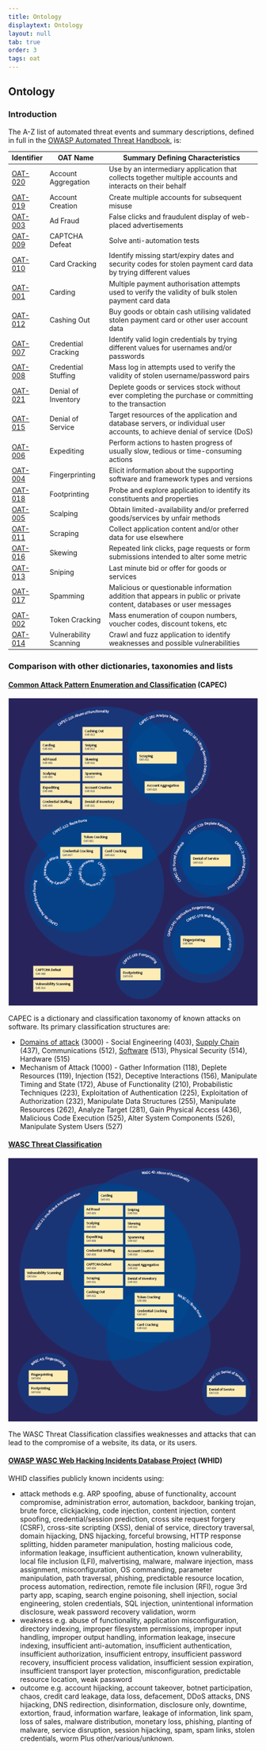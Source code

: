 ```yaml
---
title: Ontology
displaytext: Ontology
layout: null
tab: true
order: 3
tags: oat
---
```


## Ontology

### Introduction

The A-Z list of automated threat events and summary descriptions, defined in full in the [OWASP Automated Threat Handbook](https://github.com/OWASP/www-project-automated-threats-to-web-applications/tree/master/assets/files/EN), is:

Identifier | OAT Name | Summary Defining Characteristics
---------|----------|-----------------------------------
[OAT-020](assets/oats/EN/OAT-020_Account_Aggregation.html) | Account Aggregation | Use by an intermediary application that collects together multiple accounts and interacts on their behalf
[OAT-019](assets/oats/EN/OAT-019_Account_Creation.html) | Account Creation | Create multiple accounts for subsequent misuse
[OAT-003](assets/oats/EN/OAT-003_Ad_Fraud.html) | Ad Fraud | False clicks and fraudulent display of web-placed advertisements
[OAT-009](assets/oats/EN/OAT-009_CAPTCHA_Defeat.html) | CAPTCHA Defeat | Solve anti-automation tests
[OAT-010](assets/oats/EN/OAT-010_Card_Cracking.html) | Card Cracking | Identify missing start/expiry dates and security codes for stolen payment card data by trying different values
[OAT-001](assets/oats/EN/OAT-001_Carding.html) | Carding | Multiple payment authorisation attempts used to verify the validity of bulk stolen payment card data
[OAT-012](assets/oats/EN/OAT-012_Cashing_Out.html) | Cashing Out | Buy goods or obtain cash utilising validated stolen payment card or other user account data
[OAT-007](assets/oats/EN/OAT-007_Credential_Cracking.html) | Credential Cracking | Identify valid login credentials by trying different values for usernames and/or passwords
[OAT-008](assets/oats/EN/OAT-008_Credential_Stuffing.html) | Credential Stuffing | Mass log in attempts used to verify the validity of stolen username/password pairs
[OAT-021](assets/oats/EN/OAT-021_Denial_of_Inventory.html) | Denial of Inventory | Deplete goods or services stock without ever completing the purchase or committing to the transaction
[OAT-015](assets/oats/EN/OAT-015_Denial_of_Service.html) | Denial of Service | Target resources of the application and database servers, or individual user accounts, to achieve denial of service (DoS)
[OAT-006](assets/oats/EN/OAT-006_Expediting.html) | Expediting | Perform actions to hasten progress of usually slow, tedious or time-consuming actions
[OAT-004](assets/oats/EN/OAT-004_Fingerprinting.html) | Fingerprinting | Elicit information about the supporting software and framework types and versions
[OAT-018](assets/oats/EN/OAT-018_Footprinting.html) | Footprinting | Probe and explore application to identify its constituents and properties
[OAT-005](assets/oats/EN/OAT-005_Scalping.html) | Scalping | Obtain limited-availability and/or preferred goods/services by unfair methods
[OAT-011](assets/oats/EN/OAT-011_Scraping.html) | Scraping | Collect application content and/or other data for use elsewhere
[OAT-016](assets/oats/EN/OAT-016_Skewing.html) | Skewing | Repeated link clicks, page requests or form submissions intended to alter some metric
[OAT-013](assets/oats/EN/OAT-013_Sniping.html) | Sniping | Last minute bid or offer for goods or services
[OAT-017](assets/oats/EN/OAT-017_Spamming.html) | Spamming | Malicious or questionable information addition that appears in public or private content, databases or user messages
[OAT-002](assets/oats/EN/OAT-002_Token_Cracking.html) | Token Cracking | Mass enumeration of coupon numbers, voucher codes, discount tokens, etc
[OAT-014](assets/oats/EN/OAT-014_Vulnerability_Scanning.html) | Vulnerability Scanning | Crawl and fuzz application to identify weaknesses and possible vulnerabilities

### Comparison with other dictionaries, taxonomies and lists

#### [Common Attack Pattern Enumeration and Classification](https://capec.mitre.org/) (CAPEC)

![Venn diagram showing OWASP Autoamted Threats (OATs) fromCAPEC point of view](assets/images/Ontology-chart-capec-wiki.png)

CAPEC is a dictionary and classification taxonomy of known attacks on software. Its primary classification structures are:

* [Domains of attack](https://capec.mitre.org/data/definitions/3000.html) (3000) - Social Engineering (403), [Supply Chain](https://capec.mitre.org/data/definitions/437.html) (437), Communications (512), [Software](https://capec.mitre.org/data/definitions/513.html) (513), Physical Security (514), Hardware (515)
* Mechanism of Attack (1000) - Gather Information (118), Deplete Resources (119), Injection (152), Deceptive Interactions (156), Manipulate Timing and State (172), Abuse of Functionality (210), Probabilistic Techniques (223), Exploitation of Authentication (225), Exploitation of Authorization (232), Manipulate Data Structures (255), Manipulate Resources (262), Analyze Target (281), Gain Physical Access (436), Malicious Code Execution (525), Alter System Components (526), Manipulate System Users (527)

#### [WASC Threat Classification](http://projects.webappsec.org/w/page/13246978/Threat%20Classification)

![Venn diagram showing OWASP Autoamted Threats (OATs) from WASC point of view](assets/images/Ontology-chart-wasc-wiki.png)

The WASC Threat Classification classifies weaknesses and attacks that can lead to the compromise of a website, its data, or its users.

#### [OWASP WASC Web Hacking Incidents Database Project](https://www.owasp.org/index.php/OWASP_WASC_Web_Hacking_Incidents_Database_Project) (WHID)

WHID classifies publicly known incidents using:

* attack methods e.g. ARP spoofing, abuse of functionality, account compromise, administration error, automation, backdoor, banking trojan, brute force, clickjacking, code injection, content injection, content spoofing, credential/session prediction, cross site request forgery (CSRF), cross-site scripting (XSS), denial of service, directory traversal, domain hijacking, DNS hijacking, forceful browsing, HTTP response splitting, hidden parameter manipulation, hosting malicious code, information leakage, insufficient authentication, known vulnerability, local file inclusion (LFI), malvertising, malware, malware injection, mass assignment, misconfiguration, OS commanding, parameter manipulation, path traversal, phishing, predictable resource location, process automation, redirection, remote file inclusion (RFI), rogue 3rd party app, scaping, search engine poisoning, shell injection, social engineering, stolen credentials, SQL injection, unintentional information disclosure, weak password recovery validation, worm
* weakness e.g. abuse of functionality, application misconfiguration, directory indexing, improper filesystem permissions, improper input handling, improper output handling, information leakage, insecure indexing, insufficient anti-automation, insufficient authentication, insufficient authorization, insufficient entropy, insufficient password recovery, insufficient process validation, insufficient session expiration, insufficient transport layer protection, misconfiguration, predictable resource location, weak password
* outcome e.g. account hijacking, account takeover, botnet participation, chaos, credit card leakage, data loss, defacement, DDoS attacks, DNS hijacking, DNS redirection, disinformation, disclosure only, downtime, extortion, fraud, information warfare, leakage of information, link spam, loss of sales, malware distribution, monetary loss, phishing, planting of malware, service disruption, session hijacking, spam, spam links, stolen credentials, worm
Plus other/various/unknown.


